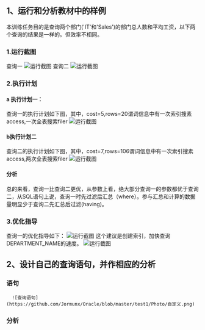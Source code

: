 
## 1、运行和分析教材中的样例
  本训练任务目的是查询两个部门('IT'和'Sales')的部门总人数和平均工资，以下两个查询的结果是一样的。但效率不相同。
### 1.运行截图
查询一
  ![运行截图](https://github.com/Jormunx/Oracle/blob/master/test1/Photo/1.png)
查询二
  ![运行截图](https://github.com/Jormunx/Oracle/blob/master/test1/Photo/2.png)
### 2.执行计划
  #### a 执行计划一：
  查询一的执行计划如下图，其中，cost=5,rows=20谓词信息中有一次索引搜素access,一次全表搜索filer
  ![运行截图](https://github.com/Jormunx/Oracle/blob/master/test1/Photo/执行计划1.png)
  #### b执行计划二
   查询二的执行计划如下图，其中，cost=7,rows=106谓词信息中有一次索引搜素access,两次全表搜索filer
  ![运行截图](https://github.com/Jormunx/Oracle/blob/master/test1/Photo/执行计划2.png)
  #### 分析
总的来看，查询一比查询二更优，从参数上看，绝大部分查询一的参数都优于查询二，从SQL语句上说，查询一时先过滤后汇总（where）。参与汇总和计算的数据量明显少于查询二先汇总后过滤(having)。
### 3.优化指导
查询一的优化指导如下：
  ![运行截图](https://github.com/Jormunx/Oracle/blob/master/test1/Photo/3.png)
  这个建议是创建索引，加快查询DEPARTMENT_NAME的速度。
    ![运行截图](https://github.com/Jormunx/Oracle/blob/master/test1/Photo/4.png)
## 2、设计自己的查询语句，并作相应的分析
  ### 语句
      ![查询语句](https://github.com/Jormunx/Oracle/blob/master/test1/Photo/自定义.png)
  ### 分析
